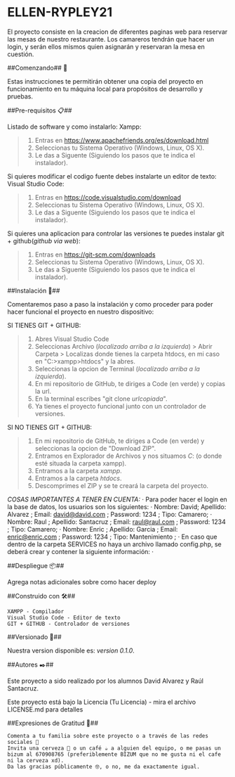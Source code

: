 # ELLEN-RYPLEY21

El proyecto consiste en la creacion de diferentes paginas web para reservar las mesas de nuestro restaurante. Los camareros tendrán que hacer un login, y serán ellos mismos quien asignarán y reservaran la mesa en cuestión.

##Comenzando## 🚀

Estas instrucciones te permitirán obtener una copia del proyecto en funcionamiento en tu máquina local para propósitos de desarrollo y pruebas.

##Pre-requisitos 📋##

Listado de software y como instalarlo:
Xampp:
>1. Entras en https://www.apachefriends.org/es/download.html
>2. Seleccionas tu Sistema Operativo (Windows, Linux, OS X).
>3. Le das a Siguente (Siguiendo los pasos que te indica el instalador).

Si quieres modificar el codigo fuente debes instalarte un editor de texto:
Visual Studio Code:
>1. Entras en https://code.visualstudio.com/download
>2. Seleccionas tu Sistema Operativo (Windows, Linux, OS X).
>3. Le das a Siguente (Siguiendo los pasos que te indica el instalador).

Si quieres una aplicacion para controlar las versiones te puedes instalar git + github(_github via web_):
>1. Entras en https://git-scm.com/downloads
>2. Seleccionas tu Sistema Operativo (Windows, Linux, OS X).
>3. Le das a Siguente (Siguiendo los pasos que te indica el instalador).

##Instalación 🔧##

Comentaremos paso a paso la instalación y como proceder para poder hacer funcional el proyecto en nuestro dispositivo:

SI TIENES GIT + GITHUB: 
>1. Abres Visual Studio Code
>2. Seleccionas Archivo (_localizado arriba a la izquierda_) > Abrir Carpeta > Localizas donde tienes la carpeta htdocs, en mi caso en "C:>xampp>htdocs" y la abres.
>3. Seleccionas la opcion de Terminal (_localizado arriba a la izquierda_).
>4. En mi repositorio de GitHub, te diriges a Code (en verde) y copias la url.
>5. En la terminal escribes "git clone _urlcopiada_".
>6. Ya tienes el proyecto funcional junto con un controlador de versiones.

SI NO TIENES GIT + GITHUB: 
>1. En mi repositorio de GitHub, te diriges a Code (en verde) y seleccionas la opcion de "Download ZIP".
>2. Entramos en Explorador de Archivos y nos situamos *C*: (o donde esté situada la carpeta xampp).
>2. Entramos a la carpeta *xampp*.
>3. Entramos a la carpeta *htdocs*.
>4. Descomprimes el ZIP y se te creará la carpeta del proyecto.


*COSAS IMPORTANTES A TENER EN CUENTA:*
    · Para poder hacer el login en la base de datos, los usuarios son los siguientes:
        · Nombre: David; Apellido: Alvarez ; Email: david@david.com ; Password: 1234 ; Tipo: Camarero;
        · Nombre: Raul ; Apellido: Santacruz ; Email: raul@raul.com ; Password: 1234 ; Tipo: Camarero;
        · Nombre: Enric ; Apellido: Garcia ; Email: enric@enric.com ; Password: 1234 ; Tipo: Mantenimiento ;
    · En caso que dentro de la carpeta SERVICES no haya un archivo llamado config.php, se deberá crear y contener la siguiente información:
        ·<?php
            define("SERVIDOR", "NAME_SERVIDOR");
            define("USUARIO", "NAME_USUARIO");
            define("CONTRASEÑA", "NAME_CONTRASEÑA");
            define("BD", "NAME_DATABASE");
        ?>


##Despliegue 📦##

Agrega notas adicionales sobre como hacer deploy

##Construido con 🛠️##

    XAMPP - Compilador 
    Visual Studio Code - Editor de texto
    GIT + GITHUB - Controlador de versiones



##Versionado 📌##

Nuestra version disponible es: _version 0.1.0_.

##Autores ✒️##

Este proyecto a sido realizado por los alumnos David Alvarez y Raúl Santacruz.


Este proyecto está bajo la Licencia (Tu Licencia) - mira el archivo LICENSE.md para detalles

##Expresiones de Gratitud 🎁##

    Comenta a tu familia sobre este proyecto o a través de las redes sociales 📢
    Invita una cerveza 🍺 o un café ☕ a alguien del equipo, o me pasas un bizum al 670908765 (preferiblemente BIZUM que no me gusta ni el cafe ni la cerveza xd).
    Da las gracias públicamente 🤓, o no, me da exactamente igual.
